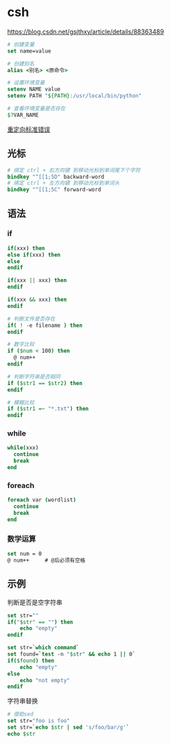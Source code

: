 
# csh

<https://blog.csdn.net/gsjthxy/article/details/88363489>

```csh
# 创建变量
set name=value

# 创建别名
alias <别名> <原命令>

# 设置环境变量
setenv NAME value
setenv PATH "${PATH}:/usr/local/bin/python"

# 查看环境变量是否存在
$?VAR_NAME
```

[重定向标准错误](https://qa.1r1g.com/sf/ask/2240761841/)

## 光标

```csh
# 绑定 ctrl + 右方向键 到移动光标到单词尾下个字符
bindkey "^[[1;5D" backward-word
# 绑定 ctrl + 左方向键 到移动光标到单词头
bindkey "^[[1;5C" forward-word
```

## 语法

### if

```csh
if(xxx) then
else if(xxx) then
else
endif

if(xxx || xxx) then
endif

if(xxx && xxx) then
endif
```

```csh
# 判断文件是否存在
if( ! -e filename ) then
endif
```

```csh
# 数字比较
if ($num < 100) then
  @ num++
endif

# 判断字符串是否相同
if ($str1 == $str2) then
endif

# 模糊比较
if ($str1 =~ "*.txt") then
endif
```

### while

```csh
while(xxx)
  continue
  break
end
```

### foreach

```csh
foreach var (wordlist)
  continue
  break
end
```

### 数学运算

```csh
set num = 0
@ num++     # @后必须有空格
```

## 示例

判断是否是空字符串

```csh
set str=""
if("$str" == "") then
    echo "empty"
endif
```

```csh
set str=`which command`
set found=`test -n "$str" && echo 1 || 0`
if($found) then
    echo "empty"
else
    echo "not empty"
endif
```

字符串替换

```csh
# 借助sed
set str="foo is foo"
set str=`echo $str | sed 's/foo/bar/g'`
echo $str
```
